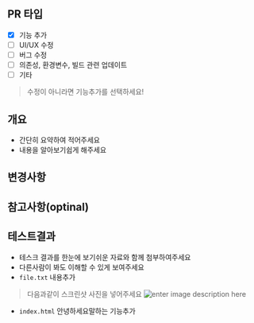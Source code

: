 ## PR 타입
 - [x] 기능 추가
 - [ ] UI/UX 수정
 - [ ] 버그 수정
 - [ ] 의존성, 환경변수, 빌드 관련 업데이트
 - [ ] 기타
 > 수정이 아니라면 기능추가를 선택하세요!

## 개요
- 간단히 요약하여 적어주세요
- 내용을 알아보기쉽게 해주세요

## 변경사항




## 참고사항(optinal)



## 테스트결과
- 테스크 결과를 한눈에 보기쉬운 자료와 함께 첨부하여주세요
- 다른사람이 봐도 이해할 수 있게 보여주세요
- `file.txt` 내용추가
> 다음과같이 스크린샷 사진을 넣어주세요
![enter image description here](https://underthebridge.co.uk/wp-content/uploads/2014/03/Example-main-image1.jpg)

- `index.html` 안녕하세요말하는 기능추가
